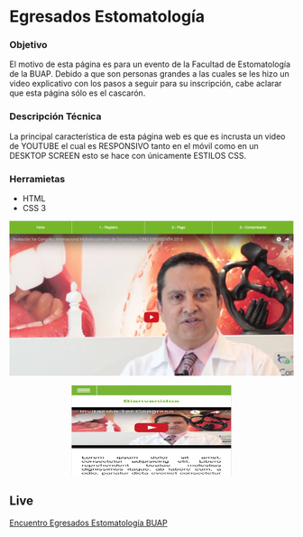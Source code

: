 Egresados Estomatología
===========

### Objetivo
El motivo de esta página es para un evento de la Facultad de Estomatología de la BUAP. Debido a que son personas grandes a las cuales se les hizo un video explicativo con los pasos a seguir para su inscripción, cabe aclarar que esta página sólo es el cascarón.

### Descripción Técnica
La principal característica de esta página web es que es incrusta un video de YOUTUBE el cual es RESPONSIVO tanto en el móvil como en un DESKTOP SCREEN esto se hace con únicamente ESTILOS CSS.

### Herramietas
* HTML
* CSS 3

![Desktop](https://raw.githubusercontent.com/ginppian/PaginaEgresados/master/web2.png)
<p align="center">
  <img src="https://github.com/ginppian/PaginaEgresados/blob/master/mov2.png" style="width:284px;height:160px;">
</p>



## Live
[Encuentro Egresados Estomatología BUAP](https://nut.com.mx/ginppian/estoma/egresados)
